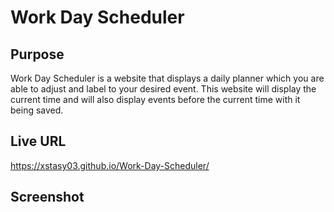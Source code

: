 # Work Day Scheduler

## Purpose
Work Day Scheduler is a website that displays a daily planner which you are able to adjust and label to your desired event. This website will display the current time and will also display events before the current time with it being saved.

## Live URL
https://xstasy03.github.io/Work-Day-Scheduler/

## Screenshot
